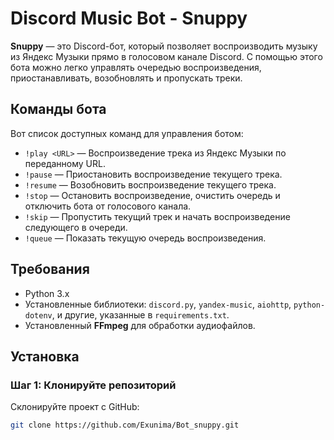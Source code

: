 # Discord Music Bot - Snuppy

**Snuppy** — это Discord-бот, который позволяет воспроизводить музыку из Яндекс Музыки прямо в голосовом канале Discord. С помощью этого бота можно легко управлять очередью воспроизведения, приостанавливать, возобновлять и пропускать треки.

## Команды бота

Вот список доступных команд для управления ботом:

- `!play <URL>` — Воспроизведение трека из Яндекс Музыки по переданному URL.
- `!pause` — Приостановить воспроизведение текущего трека.
- `!resume` — Возобновить воспроизведение текущего трека.
- `!stop` — Остановить воспроизведение, очистить очередь и отключить бота от голосового канала.
- `!skip` — Пропустить текущий трек и начать воспроизведение следующего в очереди.
- `!queue` — Показать текущую очередь воспроизведения.

## Требования

- Python 3.x
- Установленные библиотеки: `discord.py`, `yandex-music`, `aiohttp`, `python-dotenv`, и другие, указанные в `requirements.txt`.
- Установленный **FFmpeg** для обработки аудиофайлов.

## Установка

### Шаг 1: Клонируйте репозиторий

Склонируйте проект с GitHub:

```bash
git clone https://github.com/Exunima/Bot_snuppy.git
